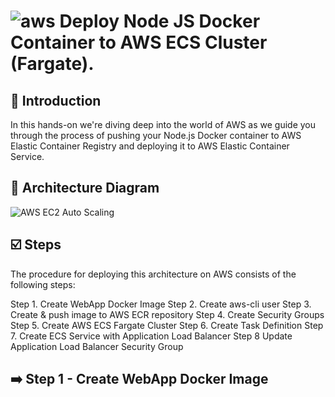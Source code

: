 # ![aws](https://github.com/julien-muke/Search-Engine-Website-using-AWS/assets/110755734/01cd6124-8014-4baa-a5fe-bd227844d263)     Deploy Node JS Docker Container to AWS ECS Cluster (Fargate).


## <a name="introduction">🤖 Introduction</a>

In this hands-on we're diving deep into the world of AWS as we guide you through the process of pushing your Node.js Docker container to AWS Elastic Container Registry and deploying it to AWS Elastic Container Service. 

## <a name="design">📐 Architecture Diagram</a>

![AWS EC2 Auto Scaling](https://github.com/julien-muke/aws-ec2-auto-scaling-group/assets/110755734/274005ff-7950-4846-8feb-3f64f0e927d1)



## <a name="steps">☑️ Steps</a>

The procedure for deploying this architecture on AWS consists of the following steps:

Step 1. Create WebApp Docker Image
Step 2. Create aws-cli user
Step 3. Create & push image to AWS ECR repository
Step 4. Create Security Groups
Step 5. Create AWS ECS Fargate Cluster
Step 6. Create Task Definition
Step 7. Create ECS Service with Application Load Balancer
Step 8 Update Application Load Balancer Security Group


## ➡️ Step 1 - Create WebApp Docker Image